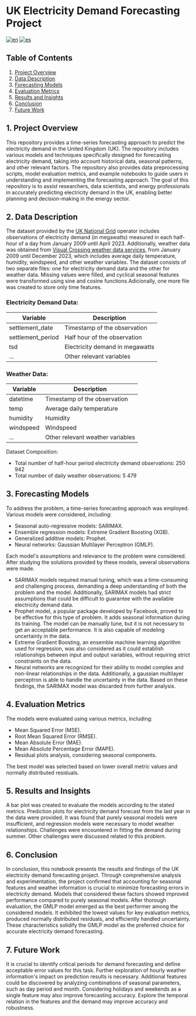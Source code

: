 # UK Electricity Demand Forecasting Project
[![en](https://img.shields.io/badge/lang-en-red.svg)](https://github.com/avillalon-dev/Forecasting.ElectricityDemand.UK/blob/master/README.md)
[![es](https://img.shields.io/badge/lang-es-blue.svg)](https://github.com/avillalon-dev/Forecasting.ElectricityDemand.UK/blob/master/README.es.md)

## Table of Contents
1. [Project Overview](#project-overview)
2. [Data Description](#data-description)
3. [Forecasting Models](#forecasting-models)
4. [Evaluation Metrics](#evaluation-metrics)
5. [Results and Insights](#results-and-insights)
6. [Conclusion](#conclusion)
7. [Future Work](#future-work)

## 1. Project Overview <a name="project-overview"></a>
This repository provides a time-series forecasting approach to predict the electricity demand in the United Kingdom (UK). The repository includes various models and techniques specifically designed for forecasting electricity demand, taking into account historical data, seasonal patterns, and other relevant factors. The repository also provides data preprocessing scripts, model evaluation metrics, and example notebooks to guide users in understanding and implementing the forecasting approach. The goal of this repository is to assist researchers, data scientists, and energy professionals in accurately predicting electricity demand in the UK, enabling better planning and decision-making in the energy sector.

## 2. Data Description <a name="data-description"></a>
The dataset provided by the [UK National Grid](https://data.nationalgrideso.com) operator includes observations of electricity demand (in megawatts) measured in each half-hour of a day from January 2009 until April 2023. Additionally, weather data was obtained from [Visual Crossing weather data services](https://www.visualcrossing.com/weather/weather-data-services), from January 2009 until December 2023, which includes average daily temperature, humidity, windspeed, and other weather variables. 
The dataset consists of two separate files: one for electricity demand data and the other for weather data. 
Missing values were filled, and cyclical seasonal features were transformed using sine and cosine functions.Adicionally, one more file was created to store only time features.

### Electricity Demand Data:
| Variable          | Description                       |
|-------------------|-----------------------------------|
| settlement_date   | Timestamp of the observation      |
| settlement_period | Half hour of the observation      |
| tsd               | Electricity demand in megawatts   |
| ...               | Other relevant variables          |

### Weather Data:
| Variable          | Description                       |
|-------------------|-----------------------------------|
| datetime          | Timestamp of the observation      |
| temp              | Average daily temperature         |
| humidity          | Humidity                          |
| windspeed         | Windspeed                         |
| ...               | Other relevant weather variables  |

Dataset Composition:
- Total number of half-hour period electricity demand observations: 250 942
- Total number of daily weather observations: 5 479

## 3. Forecasting Models <a name="forecasting-models"></a>
To address the problem, a time-series forecasting approach was employed. Various models were considered, including:
- Seasonal auto-regressive models: SARIMAX.
- Ensemble regression models: Extreme Gradient Boosting (XGB).
- Generalized additive models: Prophet.
- Neural networks: Gaussian Multilayer Perceptron (GMLP).

Each model's assumptions and relevance to the problem were considered. After studying the solutions provided by these models, several observations were made.

- SARIMAX models required manual tuning, which was a time-consuming and challenging process, demanding a deep understanding of both the problem and the model. Additionally, SARIMAX models had strict assumptions that could be difficult to guarantee with the available electricity demand data.
- Prophet model, a popular package developed by Facebook, proved to be effective for this type of problem. It adds seasonal information during its training. The model can be manually tune, but it is not necessary to get an acceptable performance. It is also capable of modeling uncertainty in the data. 
- Extreme Gradient Boosting, an ensemble machine learning algorithm used for regression, was also considered as it could establish relationships between input and output variables, without requiring strict constraints on the data. 
- Neural networks are recognized for their ability to model complex and non-linear relationships in the data. Additionally, a gaussian multilayer perceptron is able to handle the uncertainty in the data.
Based on these findings, the SARIMAX model was discarded from further analysis.

## 4. Evaluation Metrics <a name="evaluation-metrics"></a>
The models were evaluated using various metrics, including:
- Mean Squared Error (MSE).
- Root Mean Squared Error (RMSE).
- Mean Absolute Error (MAE).
- Mean Absolute Percentage Error (MAPE).
- Residual plots analysis, considering seasonal components.

The best model was selected based on lower overall metric values and normally distributed residuals.

## 5. Results and Insights <a name="results-and-insights"></a>
A bar plot was created to evaluate the models according to the stated metrics. Prediction plots for electricity demand forecast from the last year in the data were provided. It was found that purely seasonal models were insufficient, and regression models were necessary to model weather relationships. Challenges were encountered in fitting the demand during summer. Other challenges were discussed related to this problem.

## 6. Conclusion <a name="conclusion"></a>
In conclusion, this notebook presents the results and findings of the UK electricity demand forecasting project. Through comprehensive analysis and experimentation, the project confirmed that accounting for seasonal features and weather information is crucial to minimize forecasting errors in electricity demand. Models that considered these factors showed improved performance compared to purely seasonal models. After thorough evaluation, the GMLP model emerged as the best performer among the considered models. It exhibited the lowest values for key evaluation metrics, produced normally distributed residuals, and efficiently handled uncertainty. These characteristics solidify the GMLP model as the preferred choice for accurate electricity demand forecasting.

## 7. Future Work <a name="future-work"></a>
It is crucial to identify critical periods for demand forecasting and define acceptable error values for this task. Further exploration of hourly weather information's impact on prediction results is necessary. Additional features could be discovered by analyzing combinations of seasonal parameters, such as day period and month. Considering holidays and weekends as a single feature may also improve forecasting accuracy. Explore the temporal relation in the features and the demand may improve accuracy and robustness.
